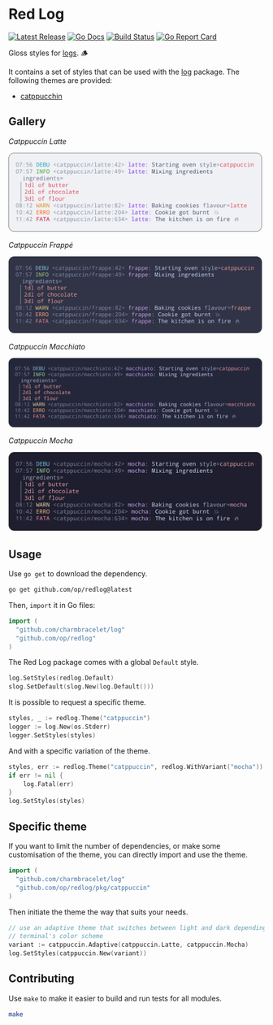 # Red Log

<p>
    <a href="https://github.com/op/redlog/releases"><img src="https://img.shields.io/github/release/op/redlog.svg" alt="Latest Release"></a>
    <a href="https://pkg.go.dev/github.com/op/redlog?tab=doc"><img src="https://godoc.org/github.com/golang/gddo?status.svg" alt="Go Docs"></a>
    <a href="https://github.com/op/redlog/actions"><img src="https://github.com/op/redlog/workflows/build/badge.svg" alt="Build Status"></a>
    <a href="https://goreportcard.com/report/github.com/op/redlog"><img alt="Go Report Card" src="https://goreportcard.com/badge/github.com/op/redlog"></a>
</p>

Gloss styles for [logs][log]. 🪵

It contains a set of styles that can be used with the [log] package. The
following themes are provided:

* [catppucchin](https://catppuccin.com)

[log]: /charmbracelet/log

## Gallery

*Catppuccin Latte*

<picture>
    <img width="500" src="./assets/catppuccin-latte.svg" alt="catppuccin latte" />
</picture>

*Catppuccin Frappé*

<picture>
    <img width="500" src="./assets/catppuccin-frappe.svg" alt="catppuccin frappe" />
</picture>

*Catppuccin Macchiato*

<picture>
    <img width="500" src="./assets/catppuccin-macchiato.svg" alt="catppuccin macchiato" />
</picture>

*Catppuccin Mocha*

<picture>
    <img width="500" src="./assets/catppuccin-mocha.svg" alt="catppuccin mocha" />
</picture>

## Usage

Use `go get` to download the dependency.

```bash
go get github.com/op/redlog@latest
```

Then, `import` it in Go files:

```go
import (
  "github.com/charmbracelet/log"
  "github.com/op/redlog"
)
```

The Red Log package comes with a global `Default` style.

```go
log.SetStyles(redlog.Default)
slog.SetDefault(slog.New(log.Default()))
```

It is possible to request a specific theme.

```go
styles, _ := redlog.Theme("catppuccin")
logger := log.New(os.Stderr)
logger.SetStyles(styles)
```

And with a specific variation of the theme.

```go
styles, err := redlog.Theme("catppuccin", redlog.WithVariant("mocha"))
if err != nil {
    log.Fatal(err)
}
log.SetStyles(styles)
```

## Specific theme

If you want to limit the number of dependencies, or make some customisation of
the theme, you can directly import and use the theme.

```go
import (
  "github.com/charmbracelet/log"
  "github.com/op/redlog/pkg/catppuccin"
)
```

Then initiate the theme the way that suits your needs.

```go
// use an adaptive theme that switches between light and dark depending on the
// terminal's color scheme
variant := catppuccin.Adaptive(catppuccin.Latte, catppuccin.Mocha)
log.SetStyles(catppuccin.New(variant))
```

## Contributing

Use `make` to make it easier to build and run tests for all modules.

```bash
make
```
